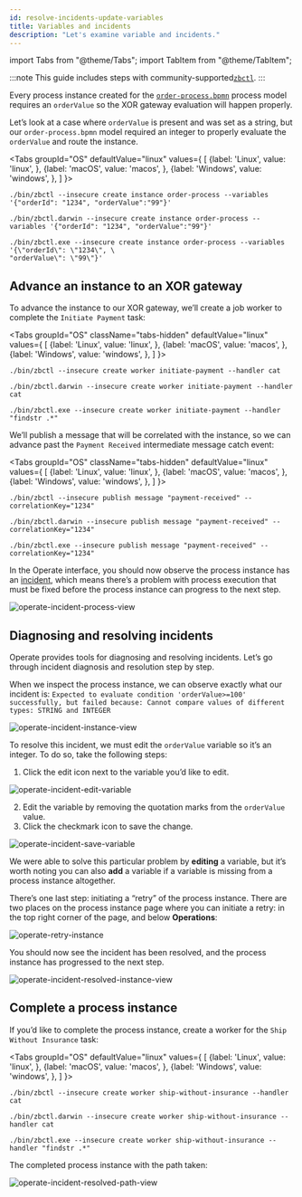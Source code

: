 ```yaml
---
id: resolve-incidents-update-variables
title: Variables and incidents
description: "Let's examine variable and incidents."
---
```


import Tabs from "@theme/Tabs";
import TabItem from "@theme/TabItem";

:::note
This guide includes steps with community-supported[`zbctl`](https://github.com/camunda-community-hub/zeebe-client-go/blob/main/cmd/zbctl/zbctl.md).
:::

Every process instance created for the [`order-process.bpmn`](/bpmn/operate/order-process.bpmn) process model requires an `orderValue` so the XOR gateway evaluation will happen properly.

Let’s look at a case where `orderValue` is present and was set as a string, but our `order-process.bpmn` model required an integer to properly evaluate the `orderValue` and route the instance.

<Tabs groupId="OS" defaultValue="linux" values={
[
{label: 'Linux', value: 'linux', },
{label: 'macOS', value: 'macos', },
{label: 'Windows', value: 'windows', },
]
}>

<TabItem value='linux'>

```
./bin/zbctl --insecure create instance order-process --variables '{"orderId": "1234", "orderValue":"99"}'
```

</TabItem>

<TabItem value='macos'>

```
./bin/zbctl.darwin --insecure create instance order-process --variables '{"orderId": "1234", "orderValue":"99"}'
```

</TabItem>

<TabItem value='windows'>

```
./bin/zbctl.exe --insecure create instance order-process --variables '{\"orderId\": \"1234\", \
"orderValue\": \"99\"}'
```

</TabItem>
</Tabs>

## Advance an instance to an XOR gateway

To advance the instance to our XOR gateway, we’ll create a job worker to complete the `Initiate Payment` task:

<Tabs groupId="OS" className="tabs-hidden" defaultValue="linux" values={
[
{label: 'Linux', value: 'linux', },
{label: 'macOS', value: 'macos', },
{label: 'Windows', value: 'windows', },
]
}>

<TabItem value='linux'>

```
./bin/zbctl --insecure create worker initiate-payment --handler cat
```

</TabItem>

<TabItem value='macos'>

```
./bin/zbctl.darwin --insecure create worker initiate-payment --handler cat
```

</TabItem>

<TabItem value='windows'>

```
./bin/zbctl.exe --insecure create worker initiate-payment --handler "findstr .*"
```

</TabItem>
</Tabs>

We’ll publish a message that will be correlated with the instance, so we can advance past the `Payment Received` intermediate message catch event:

<Tabs groupId="OS" className="tabs-hidden" defaultValue="linux" values={
[
{label: 'Linux', value: 'linux', },
{label: 'macOS', value: 'macos', },
{label: 'Windows', value: 'windows', },
]
}>

<TabItem value='linux'>

```
./bin/zbctl --insecure publish message "payment-received" --correlationKey="1234"
```

</TabItem>

<TabItem value='macos'>

```
./bin/zbctl.darwin --insecure publish message "payment-received" --correlationKey="1234"
```

</TabItem>

<TabItem value='windows'>

```
./bin/zbctl.exe --insecure publish message "payment-received" --correlationKey="1234"
```

</TabItem>
</Tabs>

In the Operate interface, you should now observe the process instance has an [incident](/components/concepts/incidents.md), which means there’s a problem with process execution that must be fixed before the process instance can progress to the next step.

![operate-incident-process-view](../../../images/operate/operate-process-view-incident.png)

## Diagnosing and resolving incidents

Operate provides tools for diagnosing and resolving incidents. Let’s go through incident diagnosis and resolution step by step.

When we inspect the process instance, we can observe exactly what our incident is: `Expected to evaluate condition 'orderValue>=100' successfully, but failed because: Cannot compare values of different types: STRING and INTEGER`

![operate-incident-instance-view](../../../images/operate/operate-view-instance-incident.png)

To resolve this incident, we must edit the `orderValue` variable so it’s an integer. To do so, take the following steps:

1. Click the edit icon next to the variable you’d like to edit.

![operate-incident-edit-variable](../../../images/operate/operate-view-instance-edit-icon.png)

2. Edit the variable by removing the quotation marks from the `orderValue` value.
3. Click the checkmark icon to save the change.

![operate-incident-save-variable](../../../images/operate/operate-view-instance-save-variable-icon.png)

We were able to solve this particular problem by **editing** a variable, but it’s worth noting you can also **add** a variable if a variable is missing from a process instance altogether.

There’s one last step: initiating a “retry” of the process instance. There are two places on the process instance page where you can initiate a retry: in the top right corner of the page, and below **Operations**:

![operate-retry-instance](../../../images/operate/operate-process-retry-incident.png)

You should now see the incident has been resolved, and the process instance has progressed to the next step.

![operate-incident-resolved-instance-view](../../../images/operate/operate-incident-resolved.png)

## Complete a process instance

If you’d like to complete the process instance, create a worker for the `Ship Without Insurance` task:

<Tabs groupId="OS" defaultValue="linux" values={
[
{label: 'Linux', value: 'linux', },
{label: 'macOS', value: 'macos', },
{label: 'Windows', value: 'windows', },
]
}>

<TabItem value='linux'>

```
./bin/zbctl --insecure create worker ship-without-insurance --handler cat
```

</TabItem>

<TabItem value='macos'>

```
./bin/zbctl.darwin --insecure create worker ship-without-insurance --handler cat
```

</TabItem>

<TabItem value='windows'>

```
./bin/zbctl.exe --insecure create worker ship-without-insurance --handler "findstr .*"
```

</TabItem>
</Tabs>

The completed process instance with the path taken:

![operate-incident-resolved-path-view](../../../images/operate/operate-incident-resolved-path.png)
